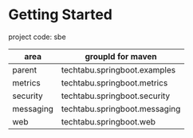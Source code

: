 # Getting Started

project code: sbe

| area      | groupId for maven             |
|-----------|-------------------------------|
| parent    | techtabu.springboot.examples  |
| metrics   | techtabu.springboot.metrics   |
| security  | techtabu.springboot.security  |
| messaging | techtabu.springboot.messaging |
| web       | techtabu.springboot.web       |